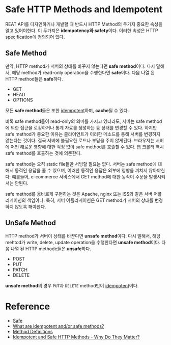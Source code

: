 # Safe HTTP Methods and Idempotent

REAT API를 디자인하거나 개발할 때 반드시 HTTP Method의 두가지 중요한 속성을 알고 있어야한다. 이 두가지은 **idempotency와 safety**이다. 이러한 속성은 HTTP specification에 정의되어 있다. 

## Safe Method

만약, HTTP method가 서버의 상태를 바꾸지 않는다면 **safe method**이다. 다시 말해서, 해당 method가 read-only operation을 수행한다면 **safe**이다. 다음 나열 된 HTTP method들은 **safe**하다. 

* GET
* HEAD
* OPTIONS

모든 **safe method**들은 또한 [idempotent](./idempotent.md)하며, **cache**될 수 있다.  

비록 safe method들이 read-only의 의미를 가지고 있더라도, 서버는 safe method에 의한 접근을 로깅하거나 통계 자료를 생성하는 등 상태를 변경할 수 있다. 하지만 safe method가 중요한 이유는 클라이언트가 이러한 메소드를 통해 서버를 변경하지 않는다는 것이다. 결국 서버에 불필요한 로드나 부담을 주지 않게된다. 브라우저는 서버에 어떤 해로운 영향에 대한 걱정 없이 safe method를 호출할 수 있다. 웹 크롤러 역시 safe method를 호출하는 것에 의존한다.  

safe method는 오직 static file들만 서빙할 필요는 없다. 서버는 safe method에 대해서 동적인 응답을 줄 수 있으며, 이러한 동적인 응답은 외부에 영향을 끼치지 않아야한다. 예를들어, e-commerce 서비스에서 GET method에 대한 동작이 주문을 발생시켜서는 안된다. 

safe method를 옳바르게 구현하는 것은 Apache, nginx 또는 ISS와 같은 서버 어플리케이션의 책임이다. 특히, 서버 어플리케이션은 GET method가 서버의 상태를 변경하지 않도록 해야한다.  

## UnSafe Method

HTTP method가 서버이 상태를 바꾼다면 **unsafe method**이다. 다시 말해서, 해당 mehtod가 write, delete, update operation을 수행한다면 **unsafe method**이다. 다음 나열 된 HTTP methode들은 **unsafe**하다.

* POST
* PUT
* PATCH
* DELETE

**unsafe method**의 경우 `PUT`과 `DELETE` method만이 [idempotent](./idempotent.md)이다.  

# Reference

* [Safe](https://developer.mozilla.org/en-US/docs/Glossary/safe)
* [What are idempotent and/or safe methods?](http://restcookbook.com/HTTP%20Methods/idempotency/)
* [Method Definitions](https://www.w3.org/Protocols/rfc2616/rfc2616-sec9.html)
* [Idempotent and Safe HTTP Methods - Why Do They Matter?](https://codeahoy.com/2016/06/30/idempotent-and-safe-http-methods-why-do-they-matter/)